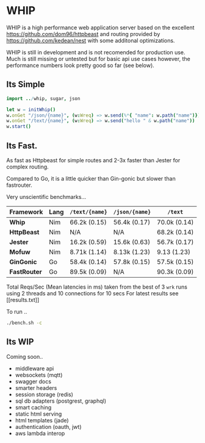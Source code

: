 # WHIP

WHIP is a high performance web application server based on the excellent https://github.com/dom96/httpbeast and routing provided by https://github.com/kedean/nest with some additonal optimizations. 

WHIP is still in development and is not recomended for production use. Much is still missing or untested but for basic api use cases however, the performance numbers look pretty good so far (see below). 

## Its Simple

```nim
import ../whip, sugar, json

let w = initWhip()
w.onGet "/json/{name}", (w:Wreq) => w.send(%*{ "name": w.path("name")})
w.onGet "/text/{name}", (w:Wreq) => w.send("hello " & w.path("name"))
w.start()
```

## Its Fast. 

As fast as Httpbeast for simple routes and 2-3x faster than Jester for complex routing.

Compared to Go, it is a little quicker than Gin-gonic but slower than fastrouter. 

Very unscientific benchmarks...

Framework     | Lang | `/text/{name}`| `/json/{name}`| `/text`      
--------------|------|---------------|---------------|--------------      
__Whip__      | Nim  | 66.2k (0.15)  | 56.4k (0.17)   | 70.0k (0.14) 
__HttpBeast__ | Nim  | N/A           | N/A           | 68.2k (0.14) 
__Jester__    | Nim  | 16.2k (0.59)  | 15.6k (0.63)  | 56.7k (0.17) 
__Mofuw__     | Nim  | 8.71k (1.14)  | 8.13k (1.23)  | 9.13  (1.23) 
__GinGonic__  | Go   | 58.4k (0.14)  | 57.8k (0.15)  | 57.5k (0.15) 
__FastRouter__| Go   | 89.5k (0.09)  | N/A           | 90.3k (0.09) 

Total Reqs/Sec (Mean latencies in ms) taken from the best of 3 `wrk` runs using 2 threads and 10 connections for 10 secs 
For latest results see [[results.txt]]

To run ..

```bash
./bench.sh -c
``` 

## Its WIP 

Coming soon..

- middleware api
- websockets (mqtt) 
- swagger docs
- smarter headers 
- session storage (redis)
- sql db adapters (postgrest, graphql)
- smart caching
- static html serving
- html templates (jade)
- authentication (oauth, jwt)
- aws lambda interop
